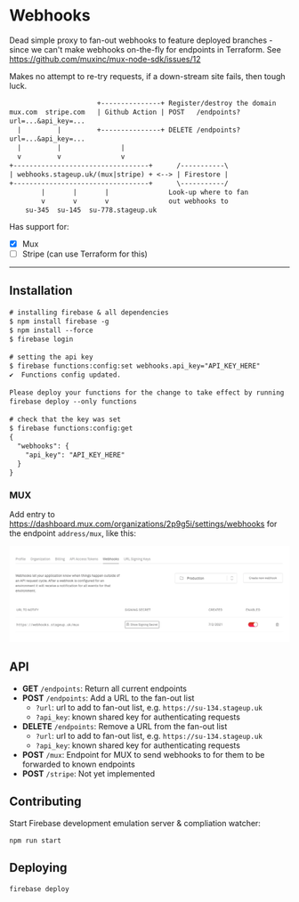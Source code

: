 # Webhooks

Dead simple proxy to fan-out webhooks to feature deployed branches - since we can't make webhooks on-the-fly for endpoints in Terraform.
See <https://github.com/muxinc/mux-node-sdk/issues/12>

Makes no attempt to re-try requests, if a down-stream site fails, then tough luck.

```
                      +---------------+ Register/destroy the domain
mux.com  stripe.com   | Github Action | POST   /endpoints?url=...&api_key=...
  |         |         +---------------+ DELETE /endpoints?url=...&api_key=...
  |         |               |
  v         v               v
+----------------------------------+      /-----------\
| webhooks.stageup.uk/(mux|stripe) + <--> | Firestore |
+----------------------------------+      \-----------/
        |       |       |               Look-up where to fan
        v       v       v               out webhooks to
    su-345  su-145  su-778.stageup.uk
```

Has support for:

- [x] Mux
- [ ] Stripe (can use Terraform for this)

---

## Installation

```shell
# installing firebase & all dependencies
$ npm install firebase -g
$ npm install --force
$ firebase login

# setting the api key
$ firebase functions:config:set webhooks.api_key="API_KEY_HERE"
✔  Functions config updated.

Please deploy your functions for the change to take effect by running firebase deploy --only functions

# check that the key was set
$ firebase functions:config:get
{
  "webhooks": {
    "api_key": "API_KEY_HERE"
  }
}
```

### MUX

Add entry to <https://dashboard.mux.com/organizations/2p9g5i/settings/webhooks> for the endpoint `address/mux`, like this:

![](fanout.png)

## API

- **GET** `/endpoints`: Return all current endpoints
- **POST** `/endpoints`: Add a URL to the fan-out list
  - `?url`: url to add to fan-out list, e.g. `https://su-134.stageup.uk`
  - `?api_key`: known shared key for authenticating requests
- **DELETE** `/endpoints`: Remove a URL from the fan-out list
  - `?url`: url to add to fan-out list, e.g. `https://su-134.stageup.uk`
  - `?api_key`: known shared key for authenticating requests
- **POST** `/mux`: Endpoint for MUX to send webhooks to for them to be forwarded to known endpoints
- **POST** `/stripe`: Not yet implemented

## Contributing

Start Firebase development emulation server & compliation watcher:

```
npm run start
```

## Deploying

```
firebase deploy
```
